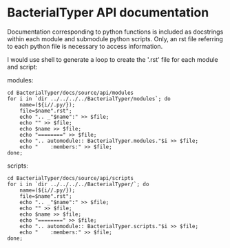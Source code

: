 # BacterialTyper API documentation

Documentation corresponding to python functions is included as docstrings within each module and submodule python scripts. Only, an rst file referring to each python file is necessary to access information. 

I would use shell to generate a loop to create the '.rst' file for each module and script:

modules:

	cd BacterialTyper/docs/source/api/modules
	for i in `dir ../../../../BacterialTyper/modules`; do 
		name=(${i//.py/}); 
		file=$name".rst"; 
		echo ".. _"$name":" >> $file; 
		echo "" >> $file; 
		echo $name >> $file; 
		echo "========" >> $file; 
		echo ".. automodule:: BacterialTyper.modules."$i >> $file; 
		echo "    :members:" >> $file; 
	done;

scripts:

	cd BacterialTyper/docs/source/api/scripts
	for i in `dir ../../../../BacterialTyper/`; do 
		name=(${i//.py/}); 
		file=$name".rst"; 
		echo ".. _"$name":" >> $file; 
		echo "" >> $file; 
		echo $name >> $file; 
		echo "========" >> $file; 
		echo ".. automodule:: BacterialTyper.scripts."$i >> $file; 
		echo "    :members:" >> $file; 
	done;
